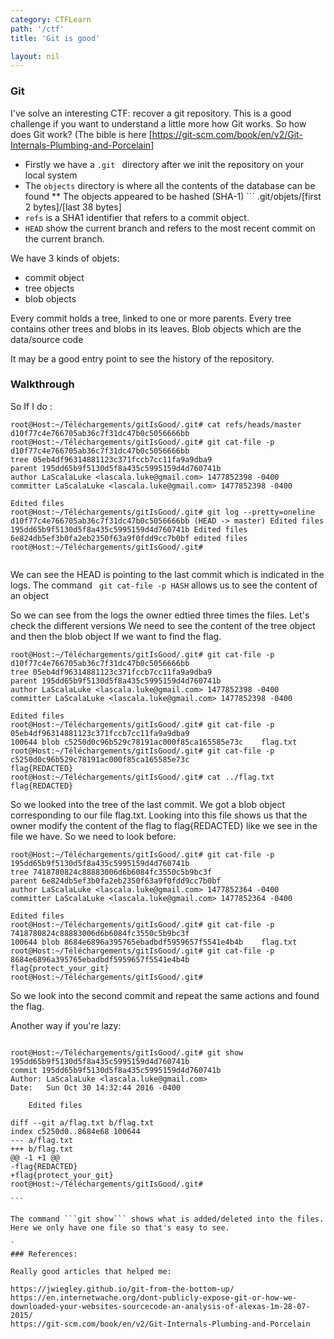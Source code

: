 ```yaml
---
category: CTFLearn
path: '/ctf'
title: 'Git is good'

layout: nil
---
```


### Git

I've solve an interesting CTF: recover a git repository. This is a good challenge if you want to understand a little more how Git works.
So how does Git work? (The bible is here [https://git-scm.com/book/en/v2/Git-Internals-Plumbing-and-Porcelain]
* Firstly we have a ```.git ``` directory after we init the repository on your local system
* The ```objects``` directory is where all the contents of the database can be found
** The objects appeared to be hashed (SHA-1) ``` .git/objets/[first 2 bytes]/[last 38 bytes]
* ```refs``` is a SHA1 identifier that refers to a commit object.
* ```HEAD``` show the current branch and refers to the most recent commit on the current branch.

We have 3 kinds of objets: 
* commit object
* tree objects
* blob objects

Every commit holds a tree, linked to one or more parents.
Every tree contains other trees and blobs in its leaves.
Blob objects which are the data/source code 

It may be a good entry point to see the history of the repository.

### Walkthrough

So If I do :
```
root@Host:~/Téléchargements/gitIsGood/.git# cat refs/heads/master 
d10f77c4e766705ab36c7f31dc47b0c5056666bb
root@Host:~/Téléchargements/gitIsGood/.git# git cat-file -p d10f77c4e766705ab36c7f31dc47b0c5056666bb
tree 05eb4df96314881123c371fccb7cc11fa9a9dba9
parent 195dd65b9f5130d5f8a435c5995159d4d760741b
author LaScalaLuke <lascala.luke@gmail.com> 1477852398 -0400
committer LaScalaLuke <lascala.luke@gmail.com> 1477852398 -0400

Edited files
root@Host:~/Téléchargements/gitIsGood/.git# git log --pretty=oneline
d10f77c4e766705ab36c7f31dc47b0c5056666bb (HEAD -> master) Edited files
195dd65b9f5130d5f8a435c5995159d4d760741b Edited files
6e824db5ef3b0fa2eb2350f63a9f0fdd9cc7b0bf edited files
root@Host:~/Téléchargements/gitIsGood/.git# 


```
We can see the HEAD is pointing to the last commit which is indicated in the logs.
The command ``` git cat-file -p HASH``` allows us to see the content of an object

So we can see from the logs the owner edtied three times the files. Let's check the different versions
We need to see the content of the tree object and then the blob object If we want to find the flag.

```
root@Host:~/Téléchargements/gitIsGood/.git# git cat-file -p d10f77c4e766705ab36c7f31dc47b0c5056666bb
tree 05eb4df96314881123c371fccb7cc11fa9a9dba9
parent 195dd65b9f5130d5f8a435c5995159d4d760741b
author LaScalaLuke <lascala.luke@gmail.com> 1477852398 -0400
committer LaScalaLuke <lascala.luke@gmail.com> 1477852398 -0400

Edited files
root@Host:~/Téléchargements/gitIsGood/.git# git cat-file -p 05eb4df96314881123c371fccb7cc11fa9a9dba9
100644 blob c5250d0c96b529c78191ac000f85ca165585e73c	flag.txt
root@Host:~/Téléchargements/gitIsGood/.git# git cat-file -p c5250d0c96b529c78191ac000f85ca165585e73c
flag{REDACTED}
root@Host:~/Téléchargements/gitIsGood/.git# cat ../flag.txt 
flag{REDACTED}

```
So we looked into the tree of the last commit. We got a blob object corresponding to our file flag.txt. Looking into this file shows us that the owner modify the content of the flag to flag{REDACTED} like we see in the file we have.
So we need to look before:

```
root@Host:~/Téléchargements/gitIsGood/.git# git cat-file -p 195dd65b9f5130d5f8a435c5995159d4d760741b
tree 7418780824c88883006d6b6084fc3550c5b9bc3f
parent 6e824db5ef3b0fa2eb2350f63a9f0fdd9cc7b0bf
author LaScalaLuke <lascala.luke@gmail.com> 1477852364 -0400
committer LaScalaLuke <lascala.luke@gmail.com> 1477852364 -0400

Edited files
root@Host:~/Téléchargements/gitIsGood/.git# git cat-file -p 7418780824c88883006d6b6084fc3550c5b9bc3f
100644 blob 8684e6896a395765ebadbdf5959657f5541e4b4b	flag.txt
root@Host:~/Téléchargements/gitIsGood/.git# git cat-file -p 8684e6896a395765ebadbdf5959657f5541e4b4b
flag{protect_your_git}
root@Host:~/Téléchargements/gitIsGood/.git# 

```
So we look into the second commit and repeat the same actions and found the flag.

Another way if you're lazy:

``` 

root@Host:~/Téléchargements/gitIsGood/.git# git show 195dd65b9f5130d5f8a435c5995159d4d760741b
commit 195dd65b9f5130d5f8a435c5995159d4d760741b
Author: LaScalaLuke <lascala.luke@gmail.com>
Date:   Sun Oct 30 14:32:44 2016 -0400

    Edited files

diff --git a/flag.txt b/flag.txt
index c5250d0..8684e68 100644
--- a/flag.txt
+++ b/flag.txt
@@ -1 +1 @@
-flag{REDACTED}
+flag{protect_your_git}
root@Host:~/Téléchargements/gitIsGood/.git# 

``̀

The command ```git show``` shows what is added/deleted into the files. Here we only have one file so that's easy to see.

̀ 
### References:

Really good articles that helped me:

https://jwiegley.github.io/git-from-the-bottom-up/
https://en.internetwache.org/dont-publicly-expose-git-or-how-we-downloaded-your-websites-sourcecode-an-analysis-of-alexas-1m-28-07-2015/
https://git-scm.com/book/en/v2/Git-Internals-Plumbing-and-Porcelain

